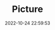 ---
weight: 1
images:
- /images/edited/209.jpeg
title: Picture
date: 2022-10-24 22:59:53
tags:
- luminar
- work
---